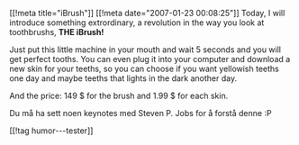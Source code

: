 [[!meta  title="iBrush"]]
[[!meta  date="2007-01-23 00:08:25"]]
Today, I will introduce something extrordinary, a revolution in the way you look at toothbrushs, <strong>THE iBrush!</strong>

Just put this little machine in your mouth and wait 5 seconds and you will get perfect tooths. You can even plug it into your computer and download a new skin for your teeths, so you can choose if you want yellowish teeths one day and maybe teeths that lights in the dark another day.

And the price: 149 $ for the brush and 1.99 $ for each skin.


Du må ha sett noen keynotes med Steven P. Jobs for å forstå denne :P

[[!tag  humor---tester]]